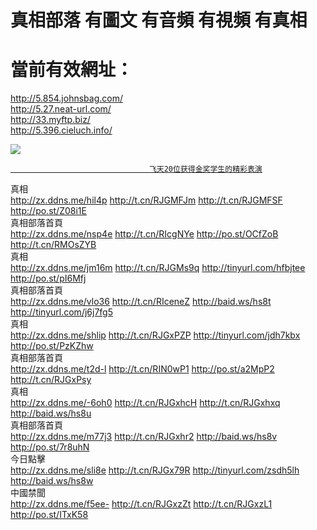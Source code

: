 # 真相部落 有圖文 有音頻 有視頻 有真相<br>
# 當前有效網址：<br>
http://5.854.johnsbag.com/<br>
http://5.27.neat-url.com/<br>
http://33.myftp.biz/<br>
http://5.396.cieluch.info/<br>

<a href="http://5.27.neat-url.com" target="_blank"><img src="http://5.27.neat-url.com/pic/2016/11/p7829911a215010452.jpg">

                                   飞天20位获得金奖学生的精彩表演
                                   
 </a>

<div class="linkbox"><div class="title">真相<div id="url"><a href="http://zx.ddns.me/hil4p" target=_blank>http://zx.ddns.me/hil4p</a>     <a href="http://t.cn/RJGMFJm" target=_blank>http://t.cn/RJGMFJm</a>     <a href="http://t.cn/RJGMFSF" target=_blank>http://t.cn/RJGMFSF</a>     <a href="http://po.st/Z08i1E" target=_blank>http://po.st/Z08i1E</a></div></div><div class="title">真相部落首頁<div id="url"><a href="http://zx.ddns.me/nsp4e" target=_blank>http://zx.ddns.me/nsp4e</a>     <a href="http://t.cn/RIcgNYe" target=_blank>http://t.cn/RIcgNYe</a>     <a href="http://po.st/OCfZoB" target=_blank>http://po.st/OCfZoB</a>     <a href="http://t.cn/RMOsZYB" target=_blank>http://t.cn/RMOsZYB</a></div></div><div class="title">真相<div id="url"><a href="http://zx.ddns.me/jm16m" target=_blank>http://zx.ddns.me/jm16m</a>     <a href="http://t.cn/RJGMs9q" target=_blank>http://t.cn/RJGMs9q</a>     <a href="http://tinyurl.com/hfbjtee" target=_blank>http://tinyurl.com/hfbjtee</a>     <a href="http://po.st/pI6Mfj" target=_blank>http://po.st/pI6Mfj</a></div></div><div class="title">真相部落首頁<div id="url"><a href="http://zx.ddns.me/vlo36" target=_blank>http://zx.ddns.me/vlo36</a>     <a href="http://t.cn/RIceneZ" target=_blank>http://t.cn/RIceneZ</a>     <a href="http://baid.ws/hs8t" target=_blank>http://baid.ws/hs8t</a>     <a href="http://tinyurl.com/j6j7fg5" target=_blank>http://tinyurl.com/j6j7fg5</a></div></div><div class="title">真相<div id="url"><a href="http://zx.ddns.me/shlip" target=_blank>http://zx.ddns.me/shlip</a>     <a href="http://t.cn/RJGxPZP" target=_blank>http://t.cn/RJGxPZP</a>     <a href="http://tinyurl.com/jdh7kbx" target=_blank>http://tinyurl.com/jdh7kbx</a>     <a href="http://po.st/PzKZhw" target=_blank>http://po.st/PzKZhw</a></div></div><div class="title">真相部落首頁<div id="url"><a href="http://zx.ddns.me/t2d-l" target=_blank>http://zx.ddns.me/t2d-l</a>     <a href="http://t.cn/RIN0wP1" target=_blank>http://t.cn/RIN0wP1</a>     <a href="http://po.st/a2MpP2" target=_blank>http://po.st/a2MpP2</a>     <a href="http://t.cn/RJGxPsy" target=_blank>http://t.cn/RJGxPsy</a></div></div><div class="title">真相<div id="url"><a href="http://zx.ddns.me/-6oh0" target=_blank>http://zx.ddns.me/-6oh0</a>     <a href="http://t.cn/RJGxhcH" target=_blank>http://t.cn/RJGxhcH</a>     <a href="http://t.cn/RJGxhxq" target=_blank>http://t.cn/RJGxhxq</a>     <a href="http://baid.ws/hs8u" target=_blank>http://baid.ws/hs8u</a></div></div><div class="title">真相部落首頁<div id="url"><a href="http://zx.ddns.me/m77j3" target=_blank>http://zx.ddns.me/m77j3</a>     <a href="http://t.cn/RJGxhr2" target=_blank>http://t.cn/RJGxhr2</a>     <a href="http://baid.ws/hs8v" target=_blank>http://baid.ws/hs8v</a>     <a href="http://po.st/7r8uhN" target=_blank>http://po.st/7r8uhN</a></div></div><div class="title">今日點擊<div id="url"><a href="http://zx.ddns.me/sli8e" target=_blank>http://zx.ddns.me/sli8e</a>     <a href="http://t.cn/RJGx79R" target=_blank>http://t.cn/RJGx79R</a>     <a href="http://tinyurl.com/zsdh5lh" target=_blank>http://tinyurl.com/zsdh5lh</a>     <a href="http://baid.ws/hs8w" target=_blank>http://baid.ws/hs8w</a></div></div><div class="title">中國禁聞<div id="url"><a href="http://zx.ddns.me/f5ee-" target=_blank>http://zx.ddns.me/f5ee-</a>     <a href="http://t.cn/RJGxzZt" target=_blank>http://t.cn/RJGxzZt</a>     <a href="http://t.cn/RJGxzL1" target=_blank>http://t.cn/RJGxzL1</a>     <a href="http://po.st/ITxK58" target=_blank>http://po.st/ITxK58</a></div></div></div>
